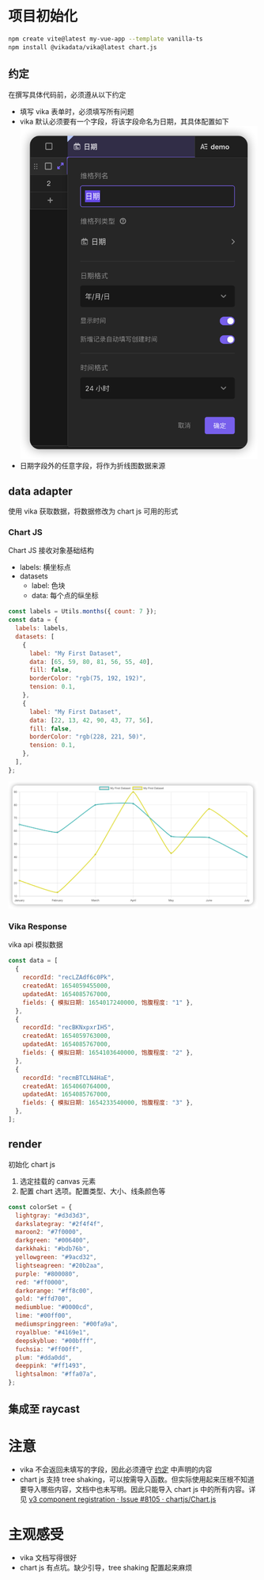 # 项目初始化

```sh
npm create vite@latest my-vue-app --template vanilla-ts
npm install @vikadata/vika@latest chart.js
```

## 约定

在撰写具体代码前，必须遵从以下约定

- 填写 vika 表单时，必须填写所有问题
- vika 默认必须要有一个字段，将该字段命名为日期，其具体配置如下 ![](./assets/2022-06-02-10-49-22.png)
- 日期字段外的任意字段，将作为折线图数据来源

## data adapter

使用 vika 获取数据，将数据修改为 chart js 可用的形式

### Chart JS

Chart JS 接收对象基础结构

- labels: 横坐标点
- datasets
  - label: 色块
  - data: 每个点的纵坐标

```js
const labels = Utils.months({ count: 7 });
const data = {
  labels: labels,
  datasets: [
    {
      label: "My First Dataset",
      data: [65, 59, 80, 81, 56, 55, 40],
      fill: false,
      borderColor: "rgb(75, 192, 192)",
      tension: 0.1,
    },
    {
      label: "My First Dataset",
      data: [22, 13, 42, 90, 43, 77, 56],
      fill: false,
      borderColor: "rgb(228, 221, 50)",
      tension: 0.1,
    },
  ],
};
```

![](./assets/2022-06-01-21-34-44.png)

### Vika Response

vika api 模拟数据

```js
const data = [
  {
    recordId: "recLZAdf6c0Pk",
    createdAt: 1654059455000,
    updatedAt: 1654085767000,
    fields: { 模拟日期: 1654017240000, 饱腹程度: "1" },
  },
  {
    recordId: "recBKNxpxrIH5",
    createdAt: 1654059763000,
    updatedAt: 1654085767000,
    fields: { 模拟日期: 1654103640000, 饱腹程度: "2" },
  },
  {
    recordId: "recmBTCLN4HaE",
    createdAt: 1654060764000,
    updatedAt: 1654085767000,
    fields: { 模拟日期: 1654233540000, 饱腹程度: "3" },
  },
];
```

## render

初始化 chart js

1. 选定挂载的 canvas 元素
2. 配置 chart 选项。配置类型、大小、线条颜色等

```js
const colorSet = {
  lightgray: "#d3d3d3",
  darkslategray: "#2f4f4f",
  maroon2: "#7f0000",
  darkgreen: "#006400",
  darkkhaki: "#bdb76b",
  yellowgreen: "#9acd32",
  lightseagreen: "#20b2aa",
  purple: "#800080",
  red: "#ff0000",
  darkorange: "#ff8c00",
  gold: "#ffd700",
  mediumblue: "#0000cd",
  lime: "#00ff00",
  mediumspringgreen: "#00fa9a",
  royalblue: "#4169e1",
  deepskyblue: "#00bfff",
  fuchsia: "#ff00ff",
  plum: "#dda0dd",
  deeppink: "#ff1493",
  lightsalmon: "#ffa07a",
};
```

## 集成至 raycast

# 注意

- vika 不会返回未填写的字段，因此必须遵守 [约定](#约定) 中声明的内容
- chart js 支持 tree shaking，可以按需导入函数。但实际使用起来压根不知道要导入哪些内容，文档中也未写明。因此只能导入 chart js 中的所有内容。详见 [v3 component registration · Issue #8105 · chartjs/Chart.js](https://github.com/chartjs/Chart.js/issues/8105)

# 主观感受

- vika 文档写得很好
- chart js 有点坑。缺少引导，tree shaking 配置起来麻烦
